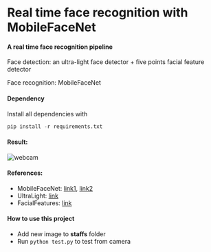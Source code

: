 # Real time face recognition with MobileFaceNet
#### A real time face recognition pipeline
Face detection: an ultra-light face detector + five points facial feature detector

Face recognition: MobileFaceNet

#### Dependency
Install all dependencies with 
```python
pip install -r requirements.txt
```

#### Result:
![webcam](output/recog_trim.gif)

#### References:
- MobileFaceNet: [link1](https://arxiv.org/abs/1804.07573), [link2](https://github.com/yangxue0827/MobileFaceNet_Tensorflow)
- UltraLight: [link](https://github.com/Linzaer/Ultra-Light-Fast-Generic-Face-Detector-1MB)
- FacialFeatures: [link](https://github.com/ageitgey/face_recognition)

#### How to use this project
- Add new image to **staffs** folder
- Run `python test.py` to test from camera
